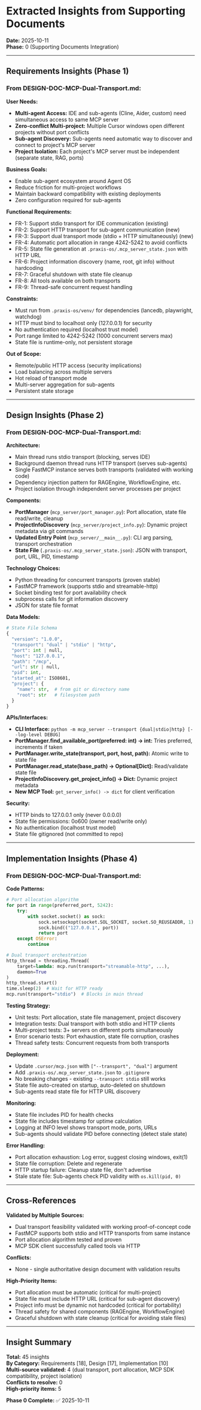 # Extracted Insights from Supporting Documents

**Date:** 2025-10-11  
**Phase:** 0 (Supporting Documents Integration)

---

## Requirements Insights (Phase 1)

### From DESIGN-DOC-MCP-Dual-Transport.md:

**User Needs:**
- **Multi-agent Access:** IDE and sub-agents (Cline, Aider, custom) need simultaneous access to same MCP server
- **Zero-conflict Multi-project:** Multiple Cursor windows open different projects without port conflicts
- **Sub-agent Discovery:** Sub-agents need automatic way to discover and connect to project's MCP server
- **Project Isolation:** Each project's MCP server must be independent (separate state, RAG, ports)

**Business Goals:**
- Enable sub-agent ecosystem around Agent OS
- Reduce friction for multi-project workflows
- Maintain backward compatibility with existing deployments
- Zero configuration required for sub-agents

**Functional Requirements:**
- FR-1: Support stdio transport for IDE communication (existing)
- FR-2: Support HTTP transport for sub-agent communication (new)
- FR-3: Support dual transport mode (stdio + HTTP simultaneously) (new)
- FR-4: Automatic port allocation in range 4242-5242 to avoid conflicts
- FR-5: State file generation at `.praxis-os/.mcp_server_state.json` with HTTP URL
- FR-6: Project information discovery (name, root, git info) without hardcoding
- FR-7: Graceful shutdown with state file cleanup
- FR-8: All tools available on both transports
- FR-9: Thread-safe concurrent request handling

**Constraints:**
- Must run from `.praxis-os/venv/` for dependencies (lancedb, playwright, watchdog)
- HTTP must bind to localhost only (127.0.0.1) for security
- No authentication required (localhost trust model)
- Port range limited to 4242-5242 (1000 concurrent servers max)
- State file is runtime-only, not persistent storage

**Out of Scope:**
- Remote/public HTTP access (security implications)
- Load balancing across multiple servers
- Hot reload of transport mode
- Multi-server aggregation for sub-agents
- Persistent state storage

---

## Design Insights (Phase 2)

### From DESIGN-DOC-MCP-Dual-Transport.md:

**Architecture:**
- Main thread runs stdio transport (blocking, serves IDE)
- Background daemon thread runs HTTP transport (serves sub-agents)
- Single FastMCP instance serves both transports (validated with working code)
- Dependency injection pattern for RAGEngine, WorkflowEngine, etc.
- Project isolation through independent server processes per project

**Components:**
- **PortManager** (`mcp_server/port_manager.py`): Port allocation, state file read/write, cleanup
- **ProjectInfoDiscovery** (`mcp_server/project_info.py`): Dynamic project metadata via git commands
- **Updated Entry Point** (`mcp_server/__main__.py`): CLI arg parsing, transport orchestration
- **State File** (`.praxis-os/.mcp_server_state.json`): JSON with transport, port, URL, PID, timestamp

**Technology Choices:**
- Python threading for concurrent transports (proven stable)
- FastMCP framework (supports stdio and streamable-http)
- Socket binding test for port availability check
- subprocess calls for git information discovery
- JSON for state file format

**Data Models:**
```python
# State File Schema
{
  "version": "1.0.0",
  "transport": "dual" | "stdio" | "http",
  "port": int | null,
  "host": "127.0.0.1",
  "path": "/mcp",
  "url": str | null,
  "pid": int,
  "started_at": ISO8601,
  "project": {
    "name": str,  # from git or directory name
    "root": str   # filesystem path
  }
}
```

**APIs/Interfaces:**
- **CLI Interface:** `python -m mcp_server --transport {dual|stdio|http} [--log-level DEBUG]`
- **PortManager.find_available_port(preferred: int) -> int:** Tries preferred, increments if taken
- **PortManager.write_state(transport, port, host, path):** Atomic write to state file
- **PortManager.read_state(base_path) -> Optional[Dict]:** Read/validate state file
- **ProjectInfoDiscovery.get_project_info() -> Dict:** Dynamic project metadata
- **New MCP Tool:** `get_server_info() -> dict` for client verification

**Security:**
- HTTP binds to 127.0.0.1 only (never 0.0.0.0)
- State file permissions: 0o600 (owner read/write only)
- No authentication (localhost trust model)
- State file gitignored (not committed to repo)

---

## Implementation Insights (Phase 4)

### From DESIGN-DOC-MCP-Dual-Transport.md:

**Code Patterns:**
```python
# Port allocation algorithm
for port in range(preferred_port, 5242):
    try:
        with socket.socket() as sock:
            sock.setsockopt(socket.SOL_SOCKET, socket.SO_REUSEADDR, 1)
            sock.bind(("127.0.0.1", port))
            return port
    except OSError:
        continue

# Dual transport orchestration
http_thread = threading.Thread(
    target=lambda: mcp.run(transport="streamable-http", ...),
    daemon=True
)
http_thread.start()
time.sleep(2)  # Wait for HTTP ready
mcp.run(transport="stdio")  # Blocks in main thread
```

**Testing Strategy:**
- Unit tests: Port allocation, state file management, project discovery
- Integration tests: Dual transport with both stdio and HTTP clients
- Multi-project tests: 3+ servers on different ports simultaneously
- Error scenario tests: Port exhaustion, state file corruption, crashes
- Thread safety tests: Concurrent requests from both transports

**Deployment:**
- Update `.cursor/mcp.json` with `["--transport", "dual"]` argument
- Add `.praxis-os/.mcp_server_state.json` to `.gitignore`
- No breaking changes - existing `--transport stdio` still works
- State file auto-created on startup, auto-deleted on shutdown
- Sub-agents read state file for HTTP URL discovery

**Monitoring:**
- State file includes PID for health checks
- State file includes timestamp for uptime calculation
- Logging at INFO level shows transport mode, ports, URLs
- Sub-agents should validate PID before connecting (detect stale state)

**Error Handling:**
- Port allocation exhaustion: Log error, suggest closing windows, exit(1)
- State file corruption: Delete and regenerate
- HTTP startup failure: Cleanup state file, don't advertise
- Stale state file: Sub-agents check PID validity with `os.kill(pid, 0)`

---

## Cross-References

**Validated by Multiple Sources:**
- Dual transport feasibility validated with working proof-of-concept code
- FastMCP supports both stdio and HTTP transports from same instance
- Port allocation algorithm tested and proven
- MCP SDK client successfully called tools via HTTP

**Conflicts:**
- None - single authoritative design document with validation results

**High-Priority Items:**
- Port allocation must be automatic (critical for multi-project)
- State file must include HTTP URL (critical for sub-agent discovery)
- Project info must be dynamic not hardcoded (critical for portability)
- Thread safety for shared components (RAGEngine, WorkflowEngine)
- Graceful shutdown with state cleanup (critical for avoiding stale files)

---

## Insight Summary

**Total:** 45 insights  
**By Category:** Requirements [18], Design [17], Implementation [10]  
**Multi-source validated:** 4 (dual transport, port allocation, MCP SDK compatibility, project isolation)  
**Conflicts to resolve:** 0  
**High-priority items:** 5

**Phase 0 Complete:** ✅ 2025-10-11

